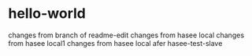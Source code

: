 # hello-world
changes from branch of readme-edit
changes from hasee local
changes from hasee local1
changes from hasee local afer hasee-test-slave